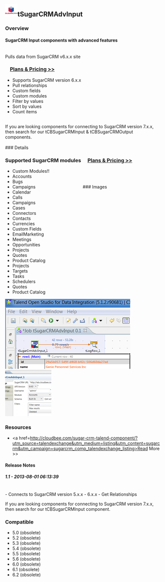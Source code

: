 ## <img src='./logo.jpg' width='40' height='40'>tSugarCRMAdvInput

### Overview
<h4>SugarCRM Input components with advanced features</h4><br/>
Pulls data from SugarCRM v6.x.x site
<h3>&nbsp;&nbsp;&nbsp;&nbsp;<a href="http://cloudbee.com/sugar-crm-talend-component/?utm_source=talendexchange&utm_medium=listing&utm_content=sugarcrm&utm_campaign=sugarcrm_comp_talendexchange_listing">Plans & Pricing >></a></h3>
<ul>
<li>Supports SugarCRM version 6.x.x</li>
<li>Pull relationships</li>
<li>Custom fields</li>
<li>Custom modules</li>
<li>Filter by values</li>
<li>Sort by values</li>
<li>Count items</li>
<br />
</ul>
If you are looking components for connecting to SugarCRM version 7.x.x, then search for our tCBSugarCRMInput & tCBSugarCRMOutput components.
<br />
<br />
### Details
<div class="list-container" >
<div style='float: left; width: 50%;'>
<h3>Supported SugarCRM modules</h3>
<ul>
<li>Custom Modules!!</li>
<li>Accounts</li>
<li>Bugs</li>
<li>Campaigns</li>
<li>Calendar</li>
<li>Calls</li>
<li>Campaigns</li>
<li>Cases</li>
<li>Connectors</li>
<li>Contacts</li>
<li>Currencies</li>
<li>Custom Fields</li>
<li>EmailMarketing</li>
<li>Meetings</li>
<li>Opportunities</li>
<li>Projects</li>
<li>Quotes</li>
<li>Product Catalog</li>
<li>Projects</li>
<li>Targets</li>
<li>Tasks</li>
<li>Schedulers</li>
<li>Quotes</li>
<li>Product Catalog</li>
</ul>
</div>


</div>

<h3>&nbsp;&nbsp;&nbsp;&nbsp;<a href="http://cloudbee.com/sugar-crm-talend-component/?utm_source=talendexchange&utm_medium=listing&utm_content=sugarcrm&utm_campaign=sugarcrm_comp_talendexchange_listing">Plans & Pricing >></a></h3>
<br/>


<br/>
<br/>
### Images
<a href='./screenshots/v_1.1__2.jpg'><img src='./screenshots/v_1.1__2.jpg' ></a>
<a href='./screenshots/v_1.1__1.jpg'><img src='./screenshots/v_1.1__1.jpg' ></a>


### Resources
 * <a href=http://cloudbee.com/sugar-crm-talend-component/?utm_source=talendexchange&utm_medium=listing&utm_content=sugarcrm&utm_campaign=sugarcrm_comp_talendexchange_listing>Read More >></a>

#### Release Notes

##### 1.1 - 2013-08-01 06:13:39
<br/>
- Connects to SugarCRM version 5.x.x - 6.x.x
- Get Relationships 

If you are looking components for connecting to SugarCRM version 7.x.x, then search for our tCBSugarCRMInput component.
### Compatible
 -  5.0 (obsolete)
 -   5.2 (obsolete)
 -   5.3 (obsolete)
 -   5.4 (obsolete)
 -   5.5 (obsolete)
 -   5.6 (obsolete)
 -   6.0 (obsolete)
 -   6.1 (obsolete)
 -   6.2 (obsolete)